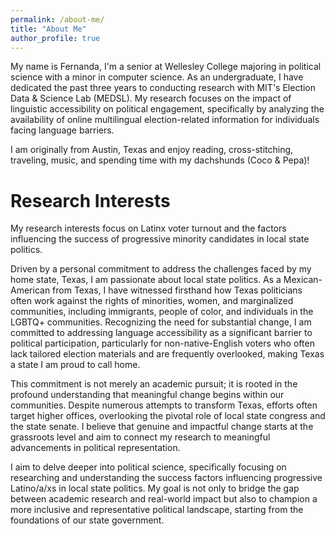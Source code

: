 ```yaml
---
permalink: /about-me/
title: "About Me"
author_profile: true
---
```

<style>
.hover-image {
    display: none;
    position: absolute;
    width: 200px; /* Adjust the size as needed */
    height: auto;
    z-index: 10; /* Ensure the image is on top */
}
.hover-trigger {
    position: relative;
    cursor: pointer;
}
</style>
<script>
document.addEventListener('DOMContentLoaded', function() {
    var trigger = document.querySelector('.hover-trigger');
    var image = document.querySelector('.hover-image');
    
    trigger.addEventListener('mouseover', function() {
        image.style.display = 'block';
    });
    
    trigger.addEventListener('mouseout', function() {
        image.style.display = 'none';
    });
});
</script>

My name is Fernanda, I'm a senior at Wellesley College majoring in political science with a minor in computer science. As an undergraduate, I have dedicated the past three years to conducting research with MIT's Election Data & Science Lab (MEDSL). My research focuses on the impact of linguistic accessibility on political engagement, specifically by analyzing the availability of online multilingual election-related information for individuals facing language barriers. 

I am originally from Austin, Texas and enjoy reading, cross-stitching, traveling, music, and spending time with my dachshunds 
<span class="hover-trigger">(Coco & Pepa)</span>!

<img src="images/coco_and_pepa.png" alt="Coco and Pepa" class="hover-image" style="top: 20px; left: 0;">

Research Interests
======

My research interests focus on Latinx voter turnout and the factors influencing the success of progressive minority candidates in local state politics.

Driven by a personal commitment to address the challenges faced by my home state, Texas, I am passionate about local state politics. As a Mexican-American from Texas, I have witnessed firsthand how Texas politicians often work against the rights of minorities, women, and marginalized communities, including immigrants, people of color, and individuals in the LGBTQ+ communities. Recognizing the need for substantial change, I am committed to addressing language accessibility as a significant barrier to political participation, particularly for non-native-English voters who often lack tailored election materials and are frequently overlooked, making Texas a state I am proud to call home.

This commitment is not merely an academic pursuit; it is rooted in the profound understanding that meaningful change begins within our communities. Despite numerous attempts to transform Texas, efforts often target higher offices, overlooking the pivotal role of local state congress and the state senate. I believe that genuine and impactful change starts at the grassroots level and aim to connect my research to meaningful advancements in political representation.

I aim to delve deeper into political science, specifically focusing on researching and understanding the success factors influencing progressive Latino/a/xs in local state politics. My goal is not only to bridge the gap between academic research and real-world impact but also to champion a more inclusive and representative political landscape, starting from the foundations of our state government.
